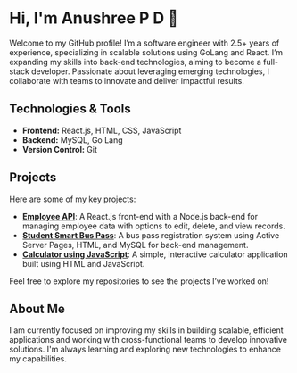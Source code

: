 # Hi, I'm Anushree P D 👋

Welcome to my GitHub profile! I’m a software engineer with 2.5+ years of experience, specializing in scalable solutions using GoLang and React. I’m expanding my skills into back-end technologies, aiming to become a full-stack developer. Passionate about leveraging emerging technologies, I collaborate with teams to innovate and deliver impactful results.


## Technologies & Tools
- **Frontend:** React.js, HTML, CSS, JavaScript
- **Backend:**  MySQL, Go Lang
- **Version Control:** Git

## Projects

Here are some of my key projects:

- **[Employee API](#)**: A React.js front-end with a Node.js back-end for managing employee data with options to edit, delete, and view records.
- **[Student Smart Bus Pass](#)**: A bus pass registration system using Active Server Pages, HTML, and MySQL for back-end management.
- **[Calculator using JavaScript](#)**: A simple, interactive calculator application built using HTML and JavaScript.

Feel free to explore my repositories to see the projects I’ve worked on!

## About Me

I am currently focused on improving my skills in building scalable, efficient applications and working with cross-functional teams to develop innovative solutions. I'm always learning and exploring new technologies to enhance my capabilities.
